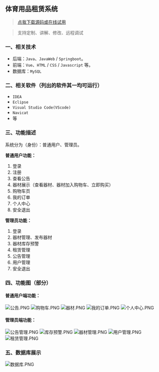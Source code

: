 ## 体育用品租赁系统

> [点我下载源码或在线试用](https://www.notmaker.com/detail/97a3266e4a37482e870867d20ae4dcb6/ghbnew) 

> 支持定制、讲解、修改、远程调试

### 一、相关技术
- 后端：`Java`、`JavaWeb` / `Springboot`。
- 前端：`Vue`、`HTML` / `CSS` / `Javascript` 等。
- 数据库：`MySQL`

### 二、相关软件（列出的软件其一均可运行）
- `IDEA`
- `Eclipse`
- `Visual Studio Code(VScode)`
- `Navicat`
- 等

### 三、功能描述
系统分为（身份）：普通用户、管理员。

**普通用户功能：**
1. 登录
2. 注册
3. 查看公告
4. 器材展示（查看器材、器材加入购物车、立即购买）
5. 购物车页
6. 我的订单
7. 个人中心
8. 安全退出


**管理员功能：**
1. 登录
2. 器材管理、发布器材
3. 器材库存预警
4. 租赁管理
5. 公告管理
6. 用户管理
7. 安全退出

### 四、功能图（部分）

#### 普通用户端功能：

![公告.PNG](https://store.ptcc9.top/notmaker/user_upload/ae6ec43fc66749518e7171ae10209a44/2024-05-03%2013:55:23_%E5%85%AC%E5%91%8A.PNG)
![购物车.PNG](https://store.ptcc9.top/notmaker/user_upload/ae6ec43fc66749518e7171ae10209a44/2024-05-03%2013:55:29_%E8%B4%AD%E7%89%A9%E8%BD%A6.PNG)
![器材.PNG](https://store.ptcc9.top/notmaker/user_upload/ae6ec43fc66749518e7171ae10209a44/2024-05-03%2013:55:39_%E5%99%A8%E6%9D%90.PNG)
![我的订单.PNG](https://store.ptcc9.top/notmaker/user_upload/ae6ec43fc66749518e7171ae10209a44/2024-05-03%2013:55:43_%E6%88%91%E7%9A%84%E8%AE%A2%E5%8D%95.PNG)
![个人中心.PNG](https://store.ptcc9.top/notmaker/user_upload/ae6ec43fc66749518e7171ae10209a44/2024-05-03%2013:55:48_%E4%B8%AA%E4%BA%BA%E4%B8%AD%E5%BF%83.PNG)
#### 管理员端功能：

![公告管理.PNG](https://store.ptcc9.top/notmaker/user_upload/ae6ec43fc66749518e7171ae10209a44/2024-05-03%2013:55:57_%E5%85%AC%E5%91%8A%E7%AE%A1%E7%90%86.PNG)
![库存预警.PNG](https://store.ptcc9.top/notmaker/user_upload/ae6ec43fc66749518e7171ae10209a44/2024-05-03%2013:56:02_%E5%BA%93%E5%AD%98%E9%A2%84%E8%AD%A6.PNG)
![器材管理.PNG](https://store.ptcc9.top/notmaker/user_upload/ae6ec43fc66749518e7171ae10209a44/2024-05-03%2013:56:07_%E5%99%A8%E6%9D%90%E7%AE%A1%E7%90%86.PNG)
![用户管理.PNG](https://store.ptcc9.top/notmaker/user_upload/ae6ec43fc66749518e7171ae10209a44/2024-05-03%2013:56:13_%E7%94%A8%E6%88%B7%E7%AE%A1%E7%90%86.PNG)
![租赁管理.PNG](https://store.ptcc9.top/notmaker/user_upload/ae6ec43fc66749518e7171ae10209a44/2024-05-03%2013:56:17_%E7%A7%9F%E8%B5%81%E7%AE%A1%E7%90%86.PNG)
### 五、数据库展示
![数据库.PNG](https://store.ptcc9.top/notmaker/user_upload/ae6ec43fc66749518e7171ae10209a44/2024-05-03%2014:08:13_%E6%95%B0%E6%8D%AE%E5%BA%93.PNG)
